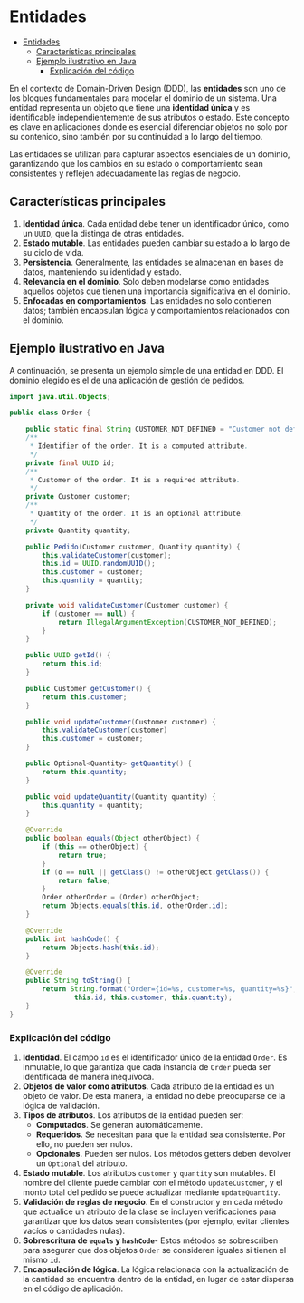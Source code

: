# Entidades

- [Entidades](#entidades)
  - [Características principales](#características-principales)
  - [Ejemplo ilustrativo en Java](#ejemplo-ilustrativo-en-java)
    - [Explicación del código](#explicación-del-código)

En el contexto de Domain-Driven Design (DDD), las **entidades** son uno de los bloques fundamentales para modelar el dominio de un sistema. Una entidad representa un objeto que tiene una **identidad única** y es identificable independientemente de sus atributos o estado. Este concepto es clave en aplicaciones donde es esencial diferenciar objetos no solo por su contenido, sino también por su continuidad a lo largo del tiempo.

Las entidades se utilizan para capturar aspectos esenciales de un dominio, garantizando que los cambios en su estado o comportamiento sean consistentes y reflejen adecuadamente las reglas de negocio.

## Características principales

1. **Identidad única**. Cada entidad debe tener un identificador único, como un `UUID`, que la distinga de otras entidades.
2. **Estado mutable**. Las entidades pueden cambiar su estado a lo largo de su ciclo de vida.
3. **Persistencia**. Generalmente, las entidades se almacenan en bases de datos, manteniendo su identidad y estado.
4. **Relevancia en el dominio**. Solo deben modelarse como entidades aquellos objetos que tienen una importancia significativa en el dominio.
5. **Enfocadas en comportamientos**. Las entidades no solo contienen datos; también encapsulan lógica y comportamientos relacionados con el dominio.

## Ejemplo ilustrativo en Java

A continuación, se presenta un ejemplo simple de una entidad en DDD. El dominio elegido es el de una aplicación de gestión de pedidos.

```java
import java.util.Objects;

public class Order {

    public static final String CUSTOMER_NOT_DEFINED = "Customer not defined";
    /**
     * Identifier of the order. It is a computed attribute.
     */
    private final UUID id;
    /**
     * Customer of the order. It is a required attribute.
     */
    private Customer customer;
    /**
     * Quantity of the order. It is an optional attribute.
     */
    private Quantity quantity;

    public Pedido(Customer customer, Quantity quantity) {
        this.validateCustomer(customer);
        this.id = UUID.randomUUID();
        this.customer = customer;
        this.quantity = quantity;
    }

    private void validateCustomer(Customer customer) {
        if (customer == null) {
            return IllegalArgumentException(CUSTOMER_NOT_DEFINED);
        }
    }

    public UUID getId() {
        return this.id;
    }

    public Customer getCustomer() {
        return this.customer;
    }

    public void updateCustomer(Customer customer) {
        this.validateCustomer(customer)
        this.customer = customer;
    }

    public Optional<Quantity> getQuantity() {
        return this.quantity;
    }

    public void updateQuantity(Quantity quantity) {
        this.quantity = quantity;
    }

    @Override
    public boolean equals(Object otherObject) {
        if (this == otherObject) {
            return true;
        }
        if (o == null || getClass() != otherObject.getClass()) {
            return false;
        }
        Order otherOrder = (Order) otherObject;
        return Objects.equals(this.id, otherOrder.id);
    }

    @Override
    public int hashCode() {
        return Objects.hash(this.id);
    }

    @Override
    public String toString() {
        return String.format("Order={id=%s, customer=%s, quantity=%s}",
                this.id, this.customer, this.quantity);
    }
}
```

### Explicación del código

1. **Identidad**. El campo `id` es el identificador único de la entidad `Order`. Es inmutable, lo que garantiza que cada instancia de `Order` pueda ser identificada de manera inequívoca.
2. **Objetos de valor como atributos**. Cada atributo de la entidad es un objeto de valor. De esta manera, la entidad no debe preocuparse de la lógica de validación.
3. **Tipos de atributos**. Los atributos de la entidad pueden ser:
   - **Computados**. Se generan automáticamente.
   - **Requeridos**. Se necesitan para que la entidad sea consistente. Por ello, no pueden ser nulos.
   - **Opcionales**. Pueden ser nulos. Los métodos getters deben devolver un `Optional` del atributo.
4. **Estado mutable**. Los atributos `customer` y `quantity` son mutables. El nombre del cliente puede cambiar con el método `updateCustomer`, y el monto total del pedido se puede actualizar mediante `updateQuantity`.
5. **Validación de reglas de negocio**. En el constructor y en cada método que actualice un atributo de la clase se incluyen verificaciones para garantizar que los datos sean consistentes (por ejemplo, evitar clientes vacíos o cantidades nulas).
6. **Sobrescritura de `equals` y `hashCode`**- Estos métodos se sobrescriben para asegurar que dos objetos `Order` se consideren iguales si tienen el mismo `id`.
7. **Encapsulación de lógica**. La lógica relacionada con la actualización de la cantidad se encuentra dentro de la entidad, en lugar de estar dispersa en el código de aplicación.